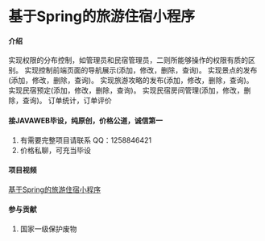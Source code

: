 # 基于Spring的旅游住宿小程序

#### 介绍
实现权限的分布控制，如管理员和民宿管理员，二则所能够操作的权限有质的区别。
实现控制前端页面的导航展示(添加，修改，删除，查询)。
实现景点的发布(添加，修改，删除，查询)。
实现旅游攻略的发布(添加，修改，删除，查询)。
实现民宿预定(添加，修改，删除，查询)。
实现民宿房间管理(添加，修改，删除，查询)。
订单统计，订单评价


#### 接JAVAWEB毕设，纯原创，价格公道，诚信第一

1.  有需要完整项目请联系 QQ：1258846421
2.  价格私聊，可充当毕设



#### 项目视频
[基于Spring的旅游住宿小程序](https://www.bilibili.com/video/BV1S94y1f7Dg/)



#### 参与贡献

1.  国家一级保护废物
